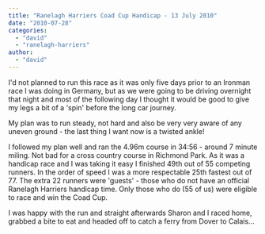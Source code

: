 ```yaml
---
title: "Ranelagh Harriers Coad Cup Handicap - 13 July 2010"
date: "2010-07-28"
categories: 
  - "david"
  - "ranelagh-harriers"
author: 
  - "david"
---
```


I'd not planned to run this race as it was only five days prior to an Ironman race I was doing in Germany, but as we were going to be driving overnight that night and most of the following day I thought it would be good to give my legs a bit of a 'spin' before the long car journey.

My plan was to run steady, not hard and also be very very aware of any uneven ground - the last thing I want now is a twisted ankle!

I followed my plan well and ran the 4.96m course in 34:56 - around 7 minute miling. Not bad for a cross country course in Richmond Park. As it was a handicap race and I was taking it easy I finished 49th out of 55 competing runners. In the order of speed I was a more respectable 25th fastest out of 77. The extra 22 runners were 'guests' - those who do not have an official Ranelagh Harriers handicap time. Only those who do (55 of us) were eligible to race and win the Coad Cup.

I was happy with the run and straight afterwards Sharon and I raced home, grabbed a bite to eat and headed off to catch a ferry from Dover to Calais...
